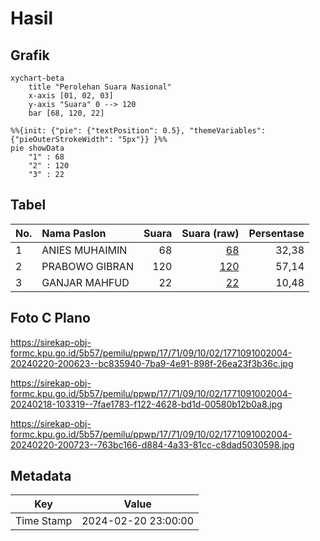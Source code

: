 # Hasil

## Grafik

```mermaid
xychart-beta
    title "Perolehan Suara Nasional"
    x-axis [01, 02, 03]
    y-axis "Suara" 0 --> 120
    bar [68, 120, 22]
```

```mermaid
%%{init: {"pie": {"textPosition": 0.5}, "themeVariables": {"pieOuterStrokeWidth": "5px"}} }%%
pie showData
    "1" : 68
    "2" : 120
    "3" : 22
```

## Tabel

| No. | Nama Paslon    | Suara | Suara (raw) | Persentase |
|:--- |:-------------- | -----:| -----------:| ----------:|
| 1   | ANIES MUHAIMIN | 68    | [68][p-1]   | 32,38      |
| 2   | PRABOWO GIBRAN | 120   | [120][p-2]  | 57,14      |
| 3   | GANJAR MAHFUD  | 22    | [22][p-3]   | 10,48      |


[p-1]: https://github.com/gigit-pemilu/pemilu-2024/blob/main/pilpres/hitung-suara/sub/17-bengkulu/sub/71-kota-bengkulu/sub/09-singaran-pati/sub/1002-jembatan-kecil/sub/004-tps/sub/paslon-1.txt
[p-2]: https://github.com/gigit-pemilu/pemilu-2024/blob/main/pilpres/hitung-suara/sub/17-bengkulu/sub/71-kota-bengkulu/sub/09-singaran-pati/sub/1002-jembatan-kecil/sub/004-tps/sub/paslon-2.txt
[p-3]: https://github.com/gigit-pemilu/pemilu-2024/blob/main/pilpres/hitung-suara/sub/17-bengkulu/sub/71-kota-bengkulu/sub/09-singaran-pati/sub/1002-jembatan-kecil/sub/004-tps/sub/paslon-3.txt

## Foto C Plano

https://sirekap-obj-formc.kpu.go.id/5b57/pemilu/ppwp/17/71/09/10/02/1771091002004-20240220-200623--bc835940-7ba9-4e91-898f-26ea23f3b36c.jpg

https://sirekap-obj-formc.kpu.go.id/5b57/pemilu/ppwp/17/71/09/10/02/1771091002004-20240218-103319--7fae1783-f122-4628-bd1d-00580b12b0a8.jpg

https://sirekap-obj-formc.kpu.go.id/5b57/pemilu/ppwp/17/71/09/10/02/1771091002004-20240220-200723--763bc166-d884-4a33-81cc-c8dad5030598.jpg


## Metadata

| Key        | Value               |
| ---------- | ------------------- |
| Time Stamp | 2024-02-20 23:00:00 |



